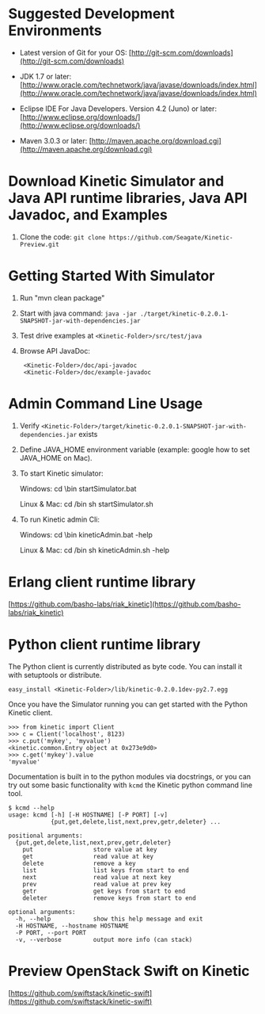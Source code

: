 Suggested Development Environments
==================================
* Latest version of Git for your OS: [http://git-scm.com/downloads](http://git-scm.com/downloads)

* JDK 1.7 or later: [http://www.oracle.com/technetwork/java/javase/downloads/index.html](http://www.oracle.com/technetwork/java/javase/downloads/index.html)

* Eclipse IDE For Java Developers. Version 4.2 (Juno) or later: [http://www.eclipse.org/downloads/](http://www.eclipse.org/downloads/)

* Maven 3.0.3 or later: [http://maven.apache.org/download.cgi](http://maven.apache.org/download.cgi)

Download Kinetic Simulator and Java API runtime libraries, Java API Javadoc, and Examples
==================================
1. Clone the code: `git clone https://github.com/Seagate/Kinetic-Preview.git`

Getting Started With Simulator
==================================
1. Run "mvn clean package"

2. Start with java command: 
       `java -jar ./target/kinetic-0.2.0.1-SNAPSHOT-jar-with-dependencies.jar`

3. Test drive examples at `<Kinetic-Folder>/src/test/java`

4. Browse API JavaDoc:

        <Kinetic-Folder>/doc/api-javadoc
        <Kinetic-Folder>/doc/example-javadoc
   
Admin Command Line Usage
==================================
1. Verify `<Kinetic-Folder>/target/kinetic-0.2.0.1-SNAPSHOT-jar-with-dependencies.jar` exists

2. Define JAVA_HOME environment variable (example: google how to set JAVA_HOME on Mac).

3. To start Kinetic simulator:

   Windows: 
            cd <Kinetic-Folder>\bin
            startSimulator.bat
            
   Linux & Mac:
            cd <Kinetic-Folder>/bin
            sh startSimulator.sh
            
4. To run Kinetic admin Cli:

   Windows: 
            cd <Kinetic-Folder>\bin
            kineticAdmin.bat -help
            
   Linux & Mac:
            cd <Kinetic-Folder>/bin
            sh kineticAdmin.sh -help
            
Erlang client runtime library
==========================================
[https://github.com/basho-labs/riak_kinetic](https://github.com/basho-labs/riak_kinetic)

Python client runtime library
=============================================

The Python client is currently distributed as byte code.  You can install it
with setuptools or distribute.

    easy_install <Kinetic-Folder>/lib/kinetic-0.2.0.1dev-py2.7.egg

Once you have the Simulator running you can get started with the Python
Kinetic client.

    >>> from kinetic import Client
    >>> c = Client('localhost', 8123)
    >>> c.put('mykey', 'myvalue')
    <kinetic.common.Entry object at 0x273e9d0>
    >>> c.get('mykey').value
    'myvalue'

Documentation is built in to the python modules via docstrings, or you can try
out some basic functionality with `kcmd` the Kinetic python command line tool.

    $ kcmd --help
    usage: kcmd [-h] [-H HOSTNAME] [-P PORT] [-v]
                {put,get,delete,list,next,prev,getr,deleter} ...

    positional arguments:
      {put,get,delete,list,next,prev,getr,deleter}
        put                 store value at key
        get                 read value at key
        delete              remove a key
        list                list keys from start to end
        next                read value at next key
        prev                read value at prev key
        getr                get keys from start to end
        deleter             remove keys from start to end

    optional arguments:
      -h, --help            show this help message and exit
      -H HOSTNAME, --hostname HOSTNAME
      -P PORT, --port PORT
      -v, --verbose         output more info (can stack)


Preview OpenStack Swift on Kinetic 
=============================================

[https://github.com/swiftstack/kinetic-swift](https://github.com/swiftstack/kinetic-swift)


